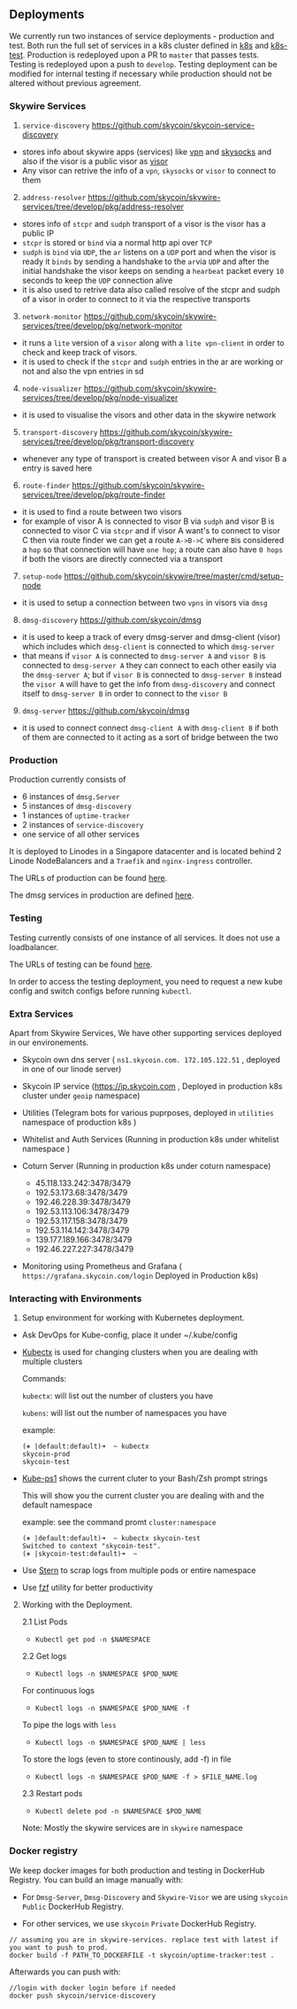 ## Deployments

We currently run two instances of service deployments - production and test. Both run the full set of services in a k8s cluster defined in [k8s](k8s/) and [k8s-test](k8s-test/). Production is redeployed upon a PR to `master` that passes tests. Testing is redeployed upon a push to `develop`. Testing deployment can be modified for internal testing if necessary while production should not be altered without previous agreement. 

### Skywire Services

1. ```service-discovery``` https://github.com/skycoin/skycoin-service-discovery

- stores info about skywire apps (services) like [vpn](https://sd.skywire.dev/api/services?type=vpn) and [skysocks](https://sd.skywire.dev/api/services?type=skysocks) and also if the visor is a public visor as [visor](https://sd.skywire.dev/api/services?type=visor)
- Any visor can retrive the info of a ```vpn```, ```skysocks``` or ```visor``` to connect to them

2. ```address-resolver``` https://github.com/skycoin/skywire-services/tree/develop/pkg/address-resolver

- stores info of ```stcpr``` and ```sudph``` transport of a visor is the visor has a public IP
- ```stcpr``` is stored or ```bind``` via a normal http api over ```TCP```
- ```sudph``` is ```bind``` via ```UDP```, the ```ar``` listens on a ```UDP``` port and when the visor is ready it ```binds``` by sending a handshake to the ```ar```via ```UDP``` and after the initial handshake the visor keeps on sending a ```hearbeat``` packet every ```10``` seconds to keep the ```UDP``` connection alive
- it is also used to retrive data also called resolve of the stcpr and sudph of a visor in order to connect to it via the respective transports

3. ```network-monitor``` https://github.com/skycoin/skywire-services/tree/develop/pkg/network-monitor

- it runs a ```lite``` version of a ```visor``` along with a ```lite vpn-client``` in order to check and keep track of visors.
- it is used to check if the ```stcpr``` and ```sudph``` entries in the ar are working or not and also the vpn entries in sd

4. ```node-visualizer``` https://github.com/skycoin/skywire-services/tree/develop/pkg/node-visualizer

- it is used to visualise the visors and other data in the skywire network

5. ```transport-discovery``` https://github.com/skycoin/skywire-services/tree/develop/pkg/transport-discovery

- whenever any type of transport is created between visor A and visor B a entry is saved here

6. ```route-finder``` https://github.com/skycoin/skywire-services/tree/develop/pkg/route-finder

- it is used to find a route between two visors
- for example of visor A is connected to visor B via ```sudph``` and visor B is connected to visor C via ```stcpr``` and if visor A want's to connect to visor C then via route finder we can get a route ```A->B->C``` where ```B```is considered a ```hop``` so that connection will have ```one hop```; a route can also have ```0 hops``` if both the visors are directly connected via a transport


7. ```setup-node``` https://github.com/skycoin/skywire/tree/master/cmd/setup-node

- it is used to setup a connection between two ```vpns``` in visors via ```dmsg```

8. ```dmsg-discovery``` https://github.com/skycoin/dmsg

- it is used to keep a track of every dmsg-server and dmsg-client (visor) which includes which ```dmsg-client``` is connected to which ```dmsg-server```
- that means if ```visor A``` is connected to ```dmsg-server A``` and ```visor B``` is connected to ```dmsg-server A``` they can connect to each other easily via the ```dmsg-server A```; but if ```visor B``` is connected to ```dmsg-server B``` instead the ```visor A``` will have to get the info from ```dmsg-discovery``` and connect itself to ```dmsg-server B``` in order to connect to the ```visor B```

9. ```dmsg-server``` https://github.com/skycoin/dmsg

- it is used to connect connect ```dmsg-client A``` with ```dmsg-client B``` if both of them are connected to it acting as a sort of bridge between the two


### Production 

Production currently consists of 

- 6 instances of `dmsg.Server`
- 5 instances of `dmsg-discovery`
- 1 instances of `uptime-tracker`
- 2 instances of `service-discovery`
- one service of all other services

It is deployed to Linodes in a Singapore datacenter and is located behind 2 Linode NodeBalancers and a ```Traefik``` and ```nginx-ingress``` controller. 

The URLs of production can be found [here](https://github.com/skycoin/skywire/blob/master/pkg/skyenv/values.go#L9).

The dmsg services in production are defined [here](https://github.com/skycoin/devops).

### Testing

Testing currently consists of one instance of all services. It does not use a loadbalancer. 

The URLs of testing can be found [here](https://github.com/skycoin/skywire/blob/master/pkg/skyenv/values.go#L20).

In order to access the testing deployment, you need to request a new kube config and switch configs before running `kubectl`. 


### Extra Services

Apart from Skywire Services, We have other supporting services deployed in our environements.

- Skycoin own dns server ( ```ns1.skycoin.com. 172.105.122.51``` , deployed in one of our linode server)

- Skycoin IP service (https://ip.skycoin.com , Deployed in production k8s cluster under ```geoip``` namespace)

- Utilities (Telegram bots for various puprposes, deployed in ```utilities``` namespace of production k8s )

- Whitelist and Auth Services (Running in production k8s under whitelist namespace )

- Coturn Server (Running in production k8s under coturn namespace)
  
  - 45.118.133.242:3478/3479
  - 192.53.173.68:3478/3479
  - 192.46.228.39:3478/3479
  - 192.53.113.106:3478/3479
  - 192.53.117.158:3478/3479
  - 192.53.114.142:3478/3479
  - 139.177.189.166:3478/3479
  - 192.46.227.227:3478/3479

- Monitoring using Prometheus and Grafana ( ```https://grafana.skycoin.com/login``` Deployed in Production k8s)

### Interacting with Environments

1. Setup environment for working with Kubernetes deployment.

- Ask DevOps for Kube-config, place it under ~/.kube/config

- [Kubectx](https://github.com/ahmetb/kubectx) is used for changing clusters when you are dealing with multiple clusters

    Commands:

    ```kubectx```: will list out the number of clusters you have

    ```kubens```: will list out the number of namespaces you have

    example: 
    ```
    (⎈ |default:default)➜  ~ kubectx                       
    skycoin-prod
    skycoin-test
    ```

- [Kube-ps1](https://github.com/jonmosco/kube-ps1) shows the current cluter to your Bash/Zsh prompt strings

    This will show you the current cluster you are dealing with and the default namespace 

    example: see the command promt ```cluster:namespace```

    ```
    (⎈ |default:default)➜  ~ kubectx skycoin-test
    Switched to context "skycoin-test".
    (⎈ |skycoin-test:default)➜  ~ 
    ```

- Use [Stern](https://github.com/wercker/stern) to scrap logs from multiple pods or entire namespace

- Use [fzf](https://github.com/bonnefoa/kubectl-fzf) utility for better productivity


2. Working with the Deployment.

    2.1 List Pods

    - ```Kubectl get pod -n $NAMESPACE```

    2.2 Get logs

    - ```Kubectl logs -n $NAMESPACE $POD_NAME```

    For continuous logs

    - ```Kubectl logs -n $NAMESPACE $POD_NAME -f```

    To pipe the logs with ```less```

    - ```Kubectl logs -n $NAMESPACE $POD_NAME | less```

    To store the logs (even to store continously, add -f) in file

    - ```Kubectl logs -n $NAMESPACE $POD_NAME -f > $FILE_NAME.log```

    2.3 Restart pods

    - ```Kubectl delete pod -n $NAMESPACE $POD_NAME```



    Note: Mostly the skywire services are in ```skywire``` namespace

### Docker registry

We keep docker images for both production and testing in DockerHub Registry. You can build an image manually with: 

- For ```Dmsg-Server```, ```Dmsg-Discovery``` and ```Skywire-Visor``` we are using ```skycoin``` ```Public``` DockerHub Registry.

- For other services, we use ```skycoin``` ```Private``` DockerHub Registry.

```
// assuming you are in skywire-services. replace test with latest if you want to push to prod.
docker build -f PATH_TO_DOCKERFILE -t skycoin/uptime-tracker:test . 
```

Afterwards you can push with:

```
//login with docker login before if needed
docker push skycoin/service-discovery
```
